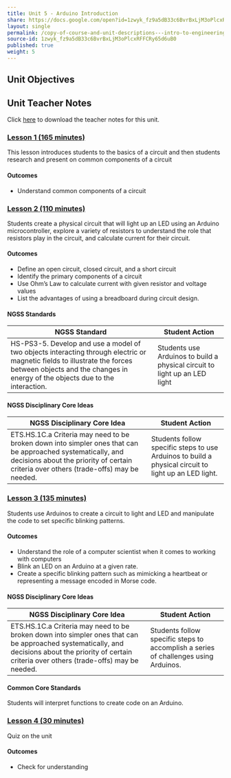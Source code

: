 ```yaml
---
title: Unit 5 - Arduino Introduction
share: https://docs.google.com/open?id=1zwyk_fz9a5dB33c6BvrBxLjM3oPlcxRFFCRy65d6uB0
layout: single
permalink: /copy-of-course-and-unit-descriptions---intro-to-engineering-de-only-copy/
source-id: 1zwyk_fz9a5dB33c6BvrBxLjM3oPlcxRFFCRy65d6uB0
published: true
weight: 5
---
```

## Unit Objectives

## Unit Teacher Notes

Click <a href="https://docs.google.com/document/d/1dN8c5rmnOzE5MRYmb-zh8zVhL5FAflqusmkVbYZROfg/edit?usp=sharing" target="_blank">here</a> to download the teacher notes for this unit.

### [Lesson 1 (165 minutes)](https://intro-to-engineering-design.lsupathways.org/fall-semester/5_unit_5/1_lesson_1/)

This lesson introduces students to the basics of a circuit and then students research and present on common components of a circuit

#### Outcomes

- Understand common components of a circuit

### [Lesson 2 (110 minutes)](https://intro-to-engineering-design.lsupathways.org/fall-semester/5_unit_5/2_lesson_2/)

Students create a physical circuit that will light up an LED using an Arduino microcontroller, explore a variety of resistors to understand the role that resistors play in the circuit, and calculate current for their circuit.

#### Outcomes

- Define an open circuit, closed circuit, and a short circuit
- Identify the primary components of a circuit
- Use Ohm’s Law to calculate current with given resistor and voltage values
- List the advantages of using a breadboard during circuit design.

#### NGSS Standards

| NGSS Standard                                                                                                                                                                                              	| Student Action                                                             	|
|------------------------------------------------------------------------------------------------------------------------------------------------------------------------------------------------------------	|----------------------------------------------------------------------------	|
| HS-PS3-5. Develop and use a model of two objects interacting through electric or magnetic fields to illustrate the forces between objects and the changes in energy of the objects due to the interaction. 	| Students use Arduinos to build a physical circuit to light up an LED light 	|

#### NGSS Disciplinary Core Ideas

| NGSS Disciplinary Core Idea                                                                                                                                                                           	| Student Action                                                                                       	|
|-------------------------------------------------------------------------------------------------------------------------------------------------------------------------------------------------------	|------------------------------------------------------------------------------------------------------	|
| ETS.HS.1C.a Criteria may need to be broken down into simpler ones that can be approached systematically, and decisions about the priority of certain criteria over others (trade-offs) may be needed. 	| Students follow specific steps to use Arduinos to build a physical circuit to light up an LED light. 	|

### [Lesson 3 (135 minutes)](https://intro-to-engineering-design.lsupathways.org/fall-semester/5_unit_5/3_lesson_3/)

Students use Arduinos to create a circuit to light and LED and manipulate the code to set specific blinking patterns. 

#### Outcomes

- Understand the role of a computer scientist when it comes to working with computers
- Blink an LED on an Arduino at a given rate.
- Create a specific blinking pattern such as mimicking a heartbeat or representing a message encoded in Morse code.

#### NGSS Disciplinary Core Ideas

| NGSS Disciplinary Core Idea                                                                                                                                                                           	| Student Action                                                                      	|
|-------------------------------------------------------------------------------------------------------------------------------------------------------------------------------------------------------	|-------------------------------------------------------------------------------------	|
| ETS.HS.1C.a Criteria may need to be broken down into simpler ones that can be approached systematically, and decisions about the priority of certain criteria over others (trade-offs) may be needed. 	| Students follow specific steps to accomplish a series of challenges using Arduinos. 	|

#### Common Core Standards

Students will interpret functions to create code on an Arduino. 

### [Lesson 4 (30 minutes)](https://intro-to-engineering-design.lsupathways.org/fall-semester/5_unit_5/4_lesson_4/)

Quiz on the unit

#### Outcomes

- Check for understanding